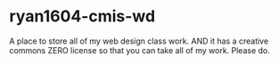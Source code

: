 # ryan1604-cmis-wd
A place to store all of my web design class work. AND it has a creative commons ZERO license so that you can take all of my work. Please do.
